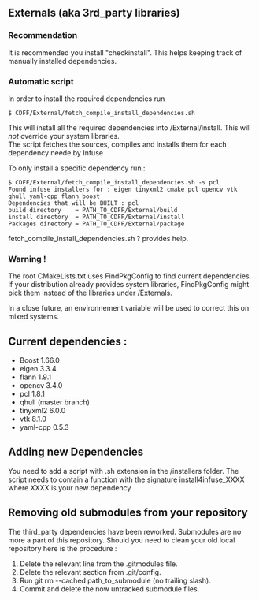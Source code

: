 ## Externals (aka 3rd_party libraries)
### Recommendation 
It is recommended you install "checkinstall". This helps keeping track of manually installed dependencies. 

### Automatic script

In order to install the required dependencies run 
```
$ CDFF/External/fetch_compile_install_dependencies.sh 
```
This will install all the required dependencies into /External/install.
This will *not* override your system libraries.  
The script fetches the sources, compiles and installs them for each dependency neede by Infuse 

To only install a specific dependency run :
```
$ CDFF/External/fetch_compile_install_dependencies.sh -s pcl
Found infuse installers for : eigen tinyxml2 cmake pcl opencv vtk qhull yaml-cpp flann boost
Dependencies that will be BUILT : pcl 
build directory    = PATH_TO_CDFF/External/build
install directory  = PATH_TO_CDFF/External/install
Packages directory = PATH_TO_CDFF/External/package
```
fetch_compile_install_dependencies.sh ? provides help.

### Warning !
The root CMakeLists.txt uses FindPkgConfig to find current dependencies. 
If your distribution already provides system libraries, FindPkgConfig might pick them instead of the libraries under /Externals. 

In a close future, an environnement variable will be used to correct this on mixed systems.   

## Current dependencies :
- Boost 1.66.0
- eigen 3.3.4
- flann 1.9.1
- opencv 3.4.0
- pcl 1.8.1
- qhull (master branch)
- tinyxml2 6.0.0
- vtk 8.1.0
- yaml-cpp 0.5.3

## Adding new Dependencies
You need to add a script with .sh extension in the /installers folder.
The script needs to contain a function with the signature install4infuse_XXXX where XXXX is your new dependency

## Removing old submodules from your repository
The third_party dependencies have been reworked.
Submodules are no more a part of this repository. Should you need to clean your old local repository here is the procedure : 

1. Delete the relevant line from the .gitmodules file.
2. Delete the relevant section from .git/config.
3. Run git rm --cached path_to_submodule (no trailing slash).
4. Commit and delete the now untracked submodule files.
